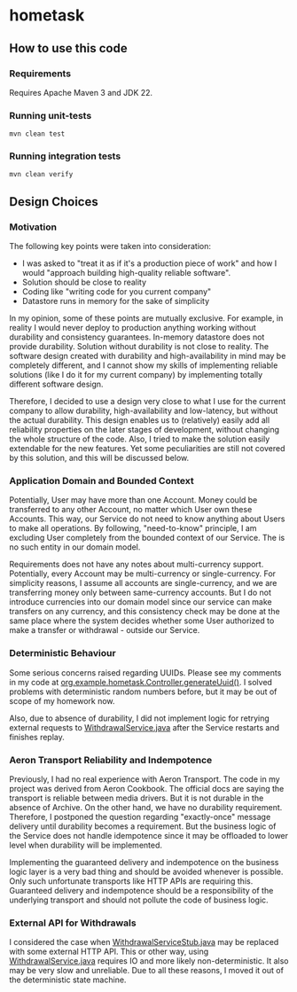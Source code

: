 # hometask

## How to use this code

### Requirements

Requires Apache Maven 3 and JDK 22.

### Running unit-tests

    mvn clean test

### Running integration tests

    mvn clean verify

## Design Choices

### Motivation

The following key points were taken into consideration:

* I was asked to "treat it as if it's a production piece of work"
  and how I would "approach building high-quality reliable software".
* Solution should be close to reality
* Coding like "writing code for you current company"
* Datastore runs in memory for the sake of simplicity

In my opinion, some of these points are mutually exclusive. For example, in reality I would never deploy to production
anything working without durability and consistency guarantees. In-memory datastore does not provide durability.
Solution without durability is not close to reality. The software design created with durability and
high-availability in mind may be completely different, and I cannot show my skills of implementing reliable
solutions (like I do it for my current company) by implementing totally different software design.

Therefore, I decided to use a design very close to what I use for the current company to allow durability,
high-availability and low-latency, but without the actual durability. This design enables us to (relatively) easily add
all reliability properties on the later stages of development, without changing the whole structure of the code. Also, I
tried to make the solution easily extendable for the new features. Yet some peculiarities are still not covered
by this solution, and this will be discussed below.

### Application Domain and Bounded Context

Potentially, User may have more than one Account. Money could be transferred to any other Account, no matter which User
own these Accounts. This way, our Service do not need to know anything about Users to make all operations. By following,
"need-to-know" principle, I am excluding User completely from the bounded context of our Service. The is no such
entity in our domain model.

Requirements does not have any notes about multi-currency support. Potentially, every Account may be multi-currency or
single-currency. For simplicity reasons, I assume all accounts are single-currency, and we are transferring money only
between same-currency accounts. But I do not introduce currencies into our domain model since our service can make
transfers on any currency, and this consistency check may be done at the same place where the system decides whether
some User authorized to make a transfer or withdrawal - outside our Service.

### Deterministic Behaviour

Some serious concerns raised regarding UUIDs. Please see my comments in my code at
[org.example.hometask.Controller.generateUuid()](service%2Fsrc%2Fmain%2Fjava%2Forg%2Fexample%2Fhometask%2FController.java).
I solved problems with deterministic random numbers before, but it may be out of scope of my homework now.

Also, due to absence of durability, I did not implement logic for retrying external requests
to [WithdrawalService.java](service%2Fsrc%2Fmain%2Fjava%2Forg%2Fexample%2Fhometask%2Fexternal%2FWithdrawalService.java)
after the Service restarts and finishes replay.

### Aeron Transport Reliability and Indempotence

Previously, I had no real experience with Aeron Transport. The code in my project was derived from Aeron Cookbook.
The official docs are saying the transport is reliable between media drivers. But it is not durable in the absence of
Archive. On the other hand, we have no durability requirement. Therefore, I postponed the question regarding
"exactly-once" message delivery until durability becomes a requirement. But the business logic of the Service does not
handle idempotence since it may be offloaded to lower level when durability will be implemented.

Implementing the guaranteed delivery and indempotence on the business logic layer is a very bad thing and should be
avoided whenever is possible. Only such unfortunate transports like HTTP APIs are requiring this. Guaranteed delivery
and indempotence should be a responsibility of the underlying transport and should not pollute the code of business
logic.

### External API for Withdrawals

I considered the case
when [WithdrawalServiceStub.java](service%2Fsrc%2Fmain%2Fjava%2Forg%2Fexample%2Fhometask%2Fexternal%2FWithdrawalServiceStub.java)
may be replaced with some external HTTP API. This or other way,
using [WithdrawalService.java](service%2Fsrc%2Fmain%2Fjava%2Forg%2Fexample%2Fhometask%2Fexternal%2FWithdrawalService.java)
requires IO and more likely non-deterministic. It also may be very slow and unreliable. Due to all these reasons, I
moved it out of the deterministic state machine.
